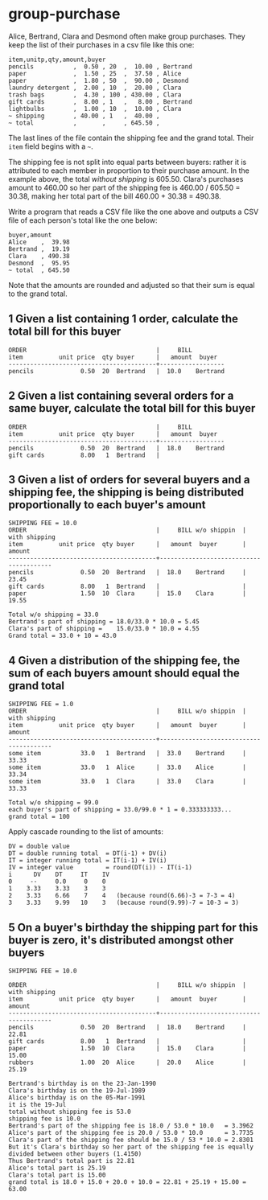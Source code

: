# group-purchase

Alice, Bertrand, Clara and Desmond often make group purchases. They keep the list of their purchases in a csv file like this one:

```
item,unitp,qty,amount,buyer
pencils           ,  0.50 , 20  ,  10.00 , Bertrand
paper             ,  1.50 , 25  ,  37.50 , Alice
paper             ,  1.80 , 50  ,  90.00 , Desmond
laundry detergent ,  2.00 , 10  ,  20.00 , Clara
trash bags        ,  4.30 , 100 , 430.00 , Clara
gift cards        ,  8.00 , 1   ,   8.00 , Bertrand
lightbulbs        ,  1.00 , 10  ,  10.00 , Clara
~ shipping        , 40.00 , 1   ,  40.00 ,
~ total           ,       ,     , 645.50 ,
```

The last lines of the file contain the shipping fee and the grand total. Their `item` field begins with a `~`.

The shipping fee is not split into equal parts between buyers: rather it is attributed to each member in proportion to their purchase amount. In the example above, the total _without shipping_ is 605.50. Clara's purchases amount to 460.00 so her part of the shipping fee is 460.00 / 605.50 = 30.38, making her total part of the bill 460.00 + 30.38 = 490.38.

Write a program that reads a CSV file like the one above and outputs a CSV file of each person's total like the one below:

```
buyer,amount
Alice    ,  39.98
Bertrand ,  19.19
Clara    , 490.38
Desmond  ,  95.95
~ total  , 645.50
```
Note that the amounts are rounded and adjusted so that their sum is equal to the grand total.


## 1 Given a list containing 1 order, calculate the total bill for this buyer

    ORDER                                    |     BILL
    item          unit price  qty buyer      |   amount  buyer
    -----------------------------------------+------------------
    pencils             0.50  20  Bertrand   |  10.0    Bertrand

## 2 Given a list containing several orders for a same buyer, calculate the total bill for this buyer

    ORDER                                    |     BILL
    item          unit price  qty buyer      |   amount  buyer
    -----------------------------------------+------------------
    pencils             0.50  20  Bertrand   |  18.0    Bertrand
    gift cards          8.00   1  Bertrand   |   

## 3 Given a list of orders for several buyers and a shipping fee, the shipping is being distributed proportionally to each buyer's amount

    SHIPPING FEE = 10.0
    ORDER                                    |     BILL w/o shippin  |  with shipping
    item          unit price  qty buyer      |   amount  buyer       |  amount
    -----------------------------------------+----------------------------------------
    pencils             0.50  20  Bertrand   |  18.0    Bertrand     |  23.45
    gift cards          8.00   1  Bertrand   |                       |
    paper               1.50  10  Clara      |  15.0    Clara        |  19.55

    Total w/o shipping = 33.0
    Bertrand's part of shipping = 18.0/33.0 * 10.0 = 5.45
    Clara's part of shipping =    15.0/33.0 * 10.0 = 4.55
    Grand total = 33.0 + 10 = 43.0

## 4 Given a distribution of the shipping fee, the sum of each buyers amount should equal the grand total

    SHIPPING FEE = 1.0
    ORDER                                    |     BILL w/o shippin  |  with shipping
    item          unit price  qty buyer      |   amount  buyer       |  amount
    -----------------------------------------+----------------------------------------
    some item           33.0   1  Bertrand   |  33.0    Bertrand     |  33.33
    some item           33.0   1  Alice      |  33.0    Alice        |  33.34
    some item           33.0   1  Clara      |  33.0    Clara        |  33.33

    Total w/o shipping = 99.0
    each buyer's part of shipping = 33.0/99.0 * 1 = 0.333333333...
    grand total = 100

Apply cascade rounding to the list of amounts:
           
    DV = double value
    DT = double running total  = DT(i-1) + DV(i)
    IT = integer running total = IT(i-1) + IV(i)
    IV = integer value         = round(DT(i)) - IT(i-1)
    i      DV    DT     IT    IV
    0     --     0.0     0    0
    1    3.33    3.33    3    3
    2    3.33    6.66    7    4   (because round(6.66)-3 = 7-3 = 4) 
    3    3.33    9.99   10    3   (because round(9.99)-7 = 10-3 = 3) 


## 5 On a buyer's birthday the shipping part for this buyer is zero, it's distributed amongst other buyers

    SHIPPING FEE = 10.0

    ORDER                                    |     BILL w/o shippin  |  with shipping
    item          unit price  qty buyer      |   amount  buyer       |  amount
    -----------------------------------------+----------------------------------------
    pencils             0.50  20  Bertrand   |  18.0    Bertrand     |  22.81
    gift cards          8.00   1  Bertrand   |                       |
    paper               1.50  10  Clara      |  15.0    Clara        |  15.00
    rubbers             1.00  20  Alice      |  20.0    Alice        |  25.19

    Bertrand's birthday is on the 23-Jan-1990
    Clara's birthday is on the 19-Jul-1989
    Alice's birthday is on the 05-Mar-1991
    it is the 19-Jul
    total without shipping fee is 53.0
    shipping fee is 10.0 
    Bertrand's part of the shipping fee is 18.0 / 53.0 * 10.0   = 3.3962 
    Alice's part of the shipping fee is 20.0 / 53.0 * 10.0      = 3.7735
    Clara's part of the shipping fee should be 15.0 / 53 * 10.0 = 2.8301
    But it's Clara's birthday so her part of the shipping fee is equally divided between other buyers (1.4150)
    Thus Bertrand's total part is 22.81
    Alice's total part is 25.19
    Clara's total part is 15.00
    grand total is 18.0 + 15.0 + 20.0 + 10.0 = 22.81 + 25.19 + 15.00 = 63.00
    

    



